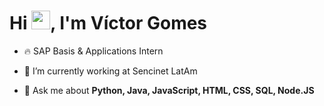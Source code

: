 <h1 align="left">Hi <img src="https://raw.githubusercontent.com/kaueMarques/kaueMarques/master/hi.gif" height="30px">, I'm Víctor Gomes</h1>


- 🔥 SAP Basis & Applications Intern 

- 🔭 I’m currently working at Sencinet LatAm

- 💬 Ask me about **Python, Java, JavaScript, HTML, CSS, SQL, Node.JS**

